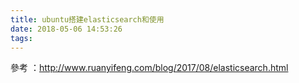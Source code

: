 ```yaml
---
title: ubuntu搭建elasticsearch和使用
date: 2018-05-06 14:53:26
tags:
---
```

參考 ：http://www.ruanyifeng.com/blog/2017/08/elasticsearch.html